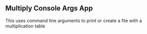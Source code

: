## Multiply Console Args App
This uses command line arguments to print or create a file with a multiplication table